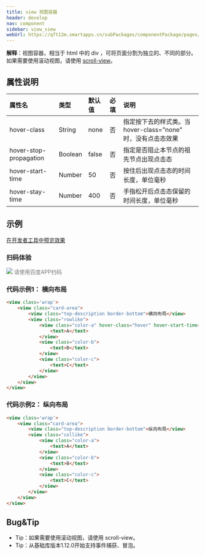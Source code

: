```yaml
---
title: view 视图容器
header: develop
nav: component
sidebar: view_view
webUrl: https://qft12m.smartapps.cn/subPackages/componentPackage/pages/view/view
---
```



**解释**：视图容器，相当于 html 中的 div ，可将页面分割为独立的、不同的部分。如果需要使用滚动视图，请使用 [scroll-view](/develop/component/view_scroll-view/)。

## 属性说明

|属性名 |类型  |默认值  |必填|说明| 
|:---- |:---- |:---- |:---- |:---- | 
|hover-class | String  |  none  | 否|指定按下去的样式类。当  hover-class="none"  时，没有点击态效果|
|hover-stop-propagation| Boolean  | false |否 |指定是否阻止本节点的祖先节点出现点击态|
|hover-start-time| Number | 50 |否 |按住后出现点击态的时间长度，单位毫秒|
|hover-stay-time| Number |400 | 否|手指松开后点击态保留的时间长度，单位毫秒|

## 示例

<a href="swanide://fragment/9fb5e294b219f401cec44ae312c7b7ca1577360709295" title="在开发者工具中预览效果" target="_self">在开发者工具中预览效果</a>

### 扫码体验

<div class='scan-code-container'>
    <img src="https://b.bdstatic.com/miniapp/assets/images/doc_demo/view.png" class="demo-qrcode-image" />
    <font color=#777 12px>请使用百度APP扫码</font>
</div>

 

###  代码示例1： 横向布局  


```html
<view class='wrap'>
    <view class="card-area">
        <view class="top-description border-bottom">横向布局</view>
        <view class="rowlike">
            <view class="color-a" hover-class="hover" hover-start-time="100" hover-stay-time="200" hover-stop-propagation="false">
                <text>A</text>
            </view>
            <view class="color-b">
                <text>B</text>
            </view>
            <view class="color-c">
                <text>C</text>
            </view>
        </view>
    </view>
</view>
```

###  代码示例2： 纵向布局  


```html
<view class='wrap'>
    <view class="card-area">
        <view class="top-description border-bottom">纵向布局</view>
        <view class="collike">
            <view class="color-a">
                <text>A</text>
            </view>
            <view class="color-b">
                <text>B</text>
            </view>
            <view class="color-c">
                <text>C</text>
            </view>
        </view>
    </view>
</view>
```



##  Bug&Tip  

* Tip：如果需要使用滚动视图，请使用 scroll-view。
* Tip：从基础库版本1.12.0开始支持事件捕获、冒泡。
